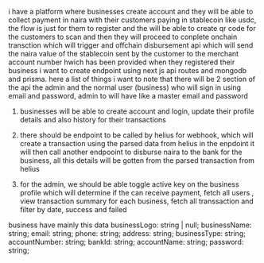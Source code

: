i have a platform where businesses create account and they will be able to collect payment in naira with their customers paying in stablecoin like usdc,
the flow is just for them to register and the will be able to create qr code for the customers to scan and then they will proceed to conplete onchain transction which will trigger and offchain disbursement api which will send the naira value of the stablecoin sent by the customer to the merchant account number hwich has been provided when they registered their business
i want to create endpoint using next js api routes and mongodb and prisma.
here a list of things i want to
note that there will be 2 section of the api the admin and the normal user (business) who will sign in using email and password, admin to will have like a master email and password

1. businesses will be able to create account and login, update their profile details and also history for their transactions
2. there should be endpoint to be called by helius for webhook, which will create a transaction using the parsed data from helius in the enpdoint it will then call another endpooint to disburse naira to the bank for the business, all this details will be gotten from the parsed transaction from helius

3. for the admin, we should be able toggle active key on the business profile which will determine if the can receive payment, fetch all users , view transaction summary for each business, fetch all transsaction and filter by date, success and failed

business have mainly this data
businessLogo: string | null;
businessName: string;
email: string;
phone: string;
address: string;
businessType: string;
accountNumber: string;
bankId: string;
accountName: string;
password: string;
